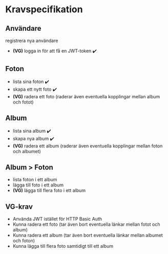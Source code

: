 # Kravspecifikation
## Användare
registrera nya användare
- **(VG)** logga in för att få en JWT-token ✔️

## Foton
- lista sina foton ✔️
- skapa ett nytt foto ✔️
- **(VG)** radera ett foto (raderar även eventuella kopplingar mellan album och fotot)

## Album
- lista sina album ✔️
- skapa nya album ✔️
- **(VG)** radera ett album (raderar även eventuella kopplingar mellan foton och albumet)

## Album > Foton
- lista foton i ett album
- lägga till foto i ett album
- **(VG)** lägga till flera foto i ett album


## VG-krav
- Använda JWT istället för HTTP Basic Auth
- Kunna radera ett foto (tar även bort eventuella länkar mellan fotot och album)
- Kunna radera ett album (tar även bort eventuella länkar mellan albumet och foton)
- Kunna lägga till flera foto samtidigt till ett album